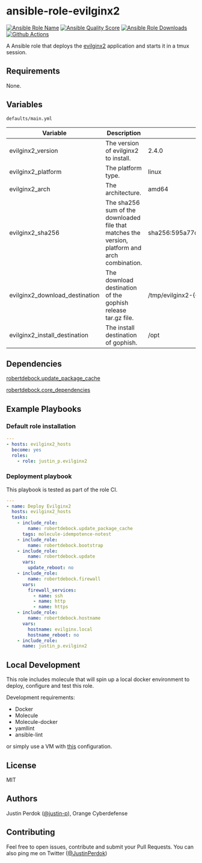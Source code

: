 # ansible-role-evilginx2

[![Ansible Role Name](https://img.shields.io/ansible/role/51897?label=Role%20Name&logo=ansible&style=flat-square)](https://galaxy.ansible.com/justin_p/evilginx2)
[![Ansible Quality Score](https://img.shields.io/ansible/quality/51897?label=Ansible%20Quality%20Score&logo=ansible&style=flat-square)](https://galaxy.ansible.com/justin_p/evilginx2)
[![Ansible Role Downloads](https://img.shields.io/ansible/role/d/51897?label=Ansible%20Role%20Downloads&logo=ansible&style=flat-square)](https://galaxy.ansible.com/justin_p/evilginx2)
[![Github Actions](https://img.shields.io/github/workflow/status/justin-p/ansible-role-evilginx2/CI?label=Github%20Actions&logo=github&style=flat-square)](https://github.com/justin-p/ansible-role-evilginx2/actions)

A Ansible role that deploys the [evilginx2](https://github.com/kgretzky/evilginx2) application and starts it in a tmux session. 

## Requirements

None.

## Variables

`defaults/main.yml`

| Variable                       | Description                                                                                    | Default value                                                                               |
| ------------------------------ | ---------------------------------------------------------------------------------------------- | ------------------------------------------------------------------------------------------- |
| evilginx2_version              | The version of evilginx2 to install.                                                           | 2.4.0                                                                                       |
| evilginx2_platform             | The platform type.                                                                             | linux                                                                                       |
| evilginx2_arch                 | The architecture.                                                                              | amd64                                                                                       |
| evilginx2_sha256               | The sha256 sum of the downloaded file that matches the version, platform and arch combination. | sha256:595a77ddfb6f674bd5bc1c297ae912f5ebf6ba218a2f857ff46b7b37d1a9678b                     |
| evilginx2_download_destination | The download destination of the gophish release tar.gz file.                                   | /tmp/evilginx2-{{ evilginx2_version }}-{{ evilginx2_platform }}-{{ evilginx2_arch }}.tar.gz |
| evilginx2_install_destination  | The install destination of gophish.                                                            | /opt                                                                                        |

## Dependencies

[robertdebock.update_package_cache](https://github.com/robertdebock/ansible-role-update_package_cache)

[robertdebock.core_dependencies](https://github.com/robertdebock/ansible-role-core_dependencies)

## Example Playbooks

### Default role installation

```yaml
---
- hosts: evilginx2_hosts
  become: yes
  roles:
    - role: justin_p.evilginx2
```

### Deployment playbook

This playbook is tested as part of the role CI.

```yaml
---
- name: Deploy Evilginx2
  hosts: evilginx2_hosts
  tasks:
    - include_role:
        name: robertdebock.update_package_cache
      tags: molecule-idempotence-notest
    - include_role:
        name: robertdebock.bootstrap
    - include_role:
        name: robertdebock.update
      vars:
        update_reboot: no
    - include_role:
        name: robertdebock.firewall
      vars:
        firewall_services:
          - name: ssh
          - name: http
          - name: https
    - include_role:
        name: robertdebock.hostname
      vars:
        hostname: evilginx.local
        hostname_reboot: no
    - include_role:
      name: justin_p.evilginx2
```

## Local Development

This role includes molecule that will spin up a local docker environment to deploy, configure and test this role.

Development requirements:

- Docker
- Molecule
- Molecule-docker
- yamllint
- ansible-lint

or simply use a VM with [this](https://github.com/justin-p/ansible-terraform-workstation) configuration.

## License

MIT

## Authors

Justin Perdok ([@justin-p](https://github.com/justin-p/)), Orange Cyberdefense

## Contributing

Feel free to open issues, contribute and submit your Pull Requests. You can also ping me on Twitter ([@JustinPerdok](https://twitter.com/JustinPerdok))
